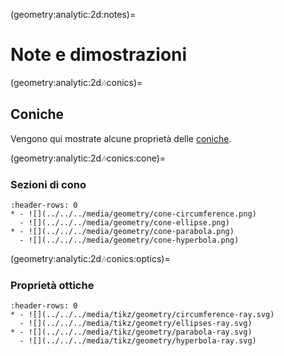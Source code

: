 (geometry:analytic:2d:notes)=
# Note e dimostrazioni

(geometry:analytic:2d:notes:conics)=
## Coniche

Vengono qui mostrate alcune proprietà delle [coniche](geometry:analytic:2d:conics).

(geometry:analytic:2d:notes:conics:cone)=
### Sezioni di cono

```{list-table}
:header-rows: 0
* - ![](../../../media/geometry/cone-circumference.png)
  - ![](../../../media/geometry/cone-ellipse.png)
* - ![](../../../media/geometry/cone-parabola.png)
  - ![](../../../media/geometry/cone-hyperbola.png)
```

(geometry:analytic:2d:notes:conics:optics)=
### Proprietà ottiche

```{list-table}
:header-rows: 0
* - ![](../../../media/tikz/geometry/circumference-ray.svg)
  - ![](../../../media/tikz/geometry/ellipses-ray.svg)
* - ![](../../../media/tikz/geometry/parabola-ray.svg)
  - ![](../../../media/tikz/geometry/hyperbola-ray.svg)
```

